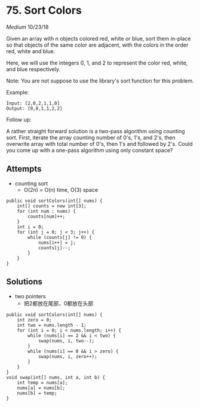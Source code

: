 # 75. Sort Colors
*Medium*
10/23/18

Given an array with n objects colored red, white or blue, sort them in-place so that objects of the same color are adjacent, with the colors in the order red, white and blue.

Here, we will use the integers 0, 1, and 2 to represent the color red, white, and blue respectively.

Note: You are not suppose to use the library's sort function for this problem.

Example:
```
Input: [2,0,2,1,1,0]
Output: [0,0,1,1,2,2]
```
Follow up:

A rather straight forward solution is a two-pass algorithm using counting sort.
First, iterate the array counting number of 0's, 1's, and 2's, then overwrite array with total number of 0's, then 1's and followed by 2's.
Could you come up with a one-pass algorithm using only constant space?

## Attempts
* counting sort
  - O(2n) = O(n) time, O(3) space
```
public void sortColors(int[] nums) {
    int[] counts = new int[3];
    for (int num : nums) {
        counts[num]++;
    }
    int i = 0;
    for (int j = 0; j < 3; j++) {
        while (counts[j] != 0) {
            nums[i++] = j;
            counts[j]--;
        }
    }
}
```

## Solutions
* two pointers
  - 把2都放在尾部，0都放在头部
```
public void sortColors(int[] nums) {
    int zero = 0;
    int two = nums.length - 1;
    for (int i = 0; i < nums.length; i++) {
        while (nums[i] == 2 && i < two) {
            swap(nums, i, two--);
        }
        while (nums[i] == 0 && i > zero) {
            swap(nums, i, zero++);
        }
    }
}
void swap(int[] nums, int a, int b) {
    int temp = nums[a];
    nums[a] = nums[b];
    nums[b] = temp;
}
```
